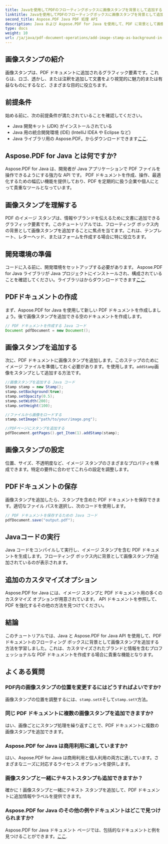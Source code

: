 ```yaml
---
title: Javaを使用してPDFのフローティングボックスに画像スタンプを背景として追加する
linktitle: Javaを使用してPDFのフローティングボックスに画像スタンプを背景として追加する
second_title: Aspose.PDF Java PDF 処理 API
description: Java および Aspose.PDF for Java を使用して、PDF に背景として画像スタンプを追加する方法を学びます。カスタマイズされたブランドと情報のコード例を含むステップバイステップのガイド。
type: docs
weight: 10
url: /ja/java/pdf-document-operations/add-image-stamp-as-background-in-floating-box-of-pdf-using-java/
---
```


## 画像スタンプの紹介

画像スタンプは、PDF ドキュメントに追加されるグラフィック要素です。これらは、ロゴ、透かし、または注釈を追加して文書をより視覚的に魅力的または有益なものにするなど、さまざまな目的に役立ちます。

## 前提条件

始める前に、次の前提条件が満たされていることを確認してください。

- Java 開発キット (JDK) がインストールされている
- Java 用の統合開発環境 (IDE) (IntelliJ IDEA や Eclipse など)
-  Java ライブラリ用の Aspose.PDF。からダウンロードできます[ここ](https://releases.aspose.com/pdf/java/).

## Aspose.PDF for Java とは何ですか?

Aspose.PDF for Java は、開発者が Java アプリケーションで PDF ファイルを操作できるようにする強力な API です。 PDF ドキュメントを作成、操作、最適化するための幅広い機能を提供しており、PDF を定期的に扱う企業や個人にとって貴重なツールとなっています。

## 画像スタンプを理解する

PDF のイメージ スタンプは、情報やブランドを伝えるために文書に追加できるグラフィック要素です。このチュートリアルでは、フローティング ボックス内の背景として画像スタンプを追加することに焦点を当てます。これは、テンプレート、レターヘッド、またはフォームを作成する場合に特に役立ちます。

## 開発環境の準備

コードに入る前に、開発環境をセットアップする必要があります。 Aspose.PDF for Java ライブラリが Java プロジェクトにインストールされ、構成されていることを確認してください。ライブラリはからダウンロードできます[ここ](https://releases.aspose.com/pdf/java/).

## PDFドキュメントの作成

まず、Aspose.PDF for Java を使用して新しい PDF ドキュメントを作成しましょう。後で画像スタンプを追加できる空のドキュメントを作成します。

```java
// PDF ドキュメントを作成する Java コード
Document pdfDocument = new Document();
```

## 画像スタンプを追加する

次に、PDF ドキュメントに画像スタンプを追加します。このステップのためにイメージ ファイルを準備しておく必要があります。を使用します。`addStamp`画像をスタンプとして追加する方法です。

```java
//画像スタンプを追加する Java コード
Stamp stamp = new Stamp();
stamp.setBackground(true);
stamp.setOpacity(0.5);
stamp.setWidth(200);
stamp.setHeight(100);

//ファイルから画像をロードする
stamp.setImage("path/to/your/image.png");

//PDFページにスタンプを追加する
pdfDocument.getPages().get_Item(1).addStamp(stamp);
```

## 画像スタンプの設定

位置、サイズ、不透明度など、イメージ スタンプのさまざまなプロパティを構成できます。特定の要件に合わせてこれらの設定を調整します。

## PDFドキュメントの保存

画像スタンプを追加したら、スタンプを含めた PDF ドキュメントを保存できます。適切なファイル パスを選択し、次のコードを使用します。

```java
// PDF ドキュメントを保存するための Java コード
pdfDocument.save("output.pdf");
```

## Javaコードの実行

Java コードをコンパイルして実行し、イメージ スタンプを含む PDF ドキュメントを生成します。フローティング ボックス内に背景として画像スタンプが追加されているのが表示されます。

## 追加のカスタマイズオプション

Aspose.PDF for Java には、イメージ スタンプと PDF ドキュメント用の多くのカスタマイズ オプションが用意されています。 API ドキュメントを参照して、PDF を強化するその他の方法を見つけてください。

## 結論

このチュートリアルでは、Java と Aspose.PDF for Java API を使用して、PDF ドキュメントのフローティング ボックスに背景として画像スタンプを追加する方法を学習しました。これは、カスタマイズされたブランドと情報を含むプロフェッショナルな PDF ドキュメントを作成する場合に貴重な機能となります。

## よくある質問

### PDF内の画像スタンプの位置を変更するにはどうすればよいですか?

画像スタンプの位置を調整するには、`stamp.setX`そして`stamp.setY`方法。

### 同じ PDF ドキュメントに複数の画像スタンプを追加できますか?

はい、画像ごとにスタンプ処理を繰り返すことで、PDF ドキュメントに複数の画像スタンプを追加できます。

### Aspose.PDF for Java は商用利用に適していますか?

はい、Aspose.PDF for Java は商用利用と個人利用の両方に適しています。さまざまなニーズに対応するライセンス オプションを提供します。

### 画像スタンプと一緒にテキストスタンプも追加できますか？

確かに！画像スタンプと一緒にテキスト スタンプを追加して、PDF ドキュメントに追加情報やラベルを提供できます。

### Aspose.PDF for Java のその他の例やドキュメントはどこで見つけられますか?

 Aspose.PDF for Java ドキュメント ページでは、包括的なドキュメントと例を見つけることができます。[ここ](https://reference.aspose.com/pdf/java/).
